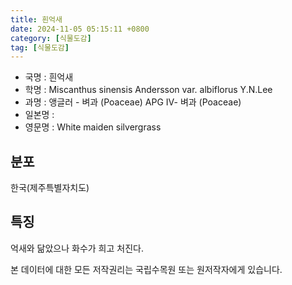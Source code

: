 ```yaml
---
title: 흰억새
date: 2024-11-05 05:15:11 +0800
category: [식물도감]
tag: [식물도감]
---
```




- 국명 : 흰억새
- 학명 : Miscanthus sinensis Andersson var. albiflorus Y.N.Lee
- 과명 : 앵글러 - 벼과 (Poaceae) APG Ⅳ- 벼과 (Poaceae)
- 일본명 : 
- 영문명 : White maiden silvergrass


## 분포
한국(제주특별자치도)
## 특징
억새와 닮았으나 화수가 희고 처진다.






본 데이터에 대한 모든 저작권리는 국립수목원 또는 원저작자에게 있습니다.
